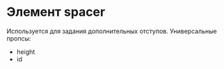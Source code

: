 # Элемент spacer  
Используется для задания дополнительных отступов. 
Универсальные пропсы:
- height 
- id  
